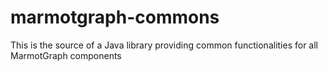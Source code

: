 # marmotgraph-commons
This is the source of a Java library providing common functionalities for all MarmotGraph components
